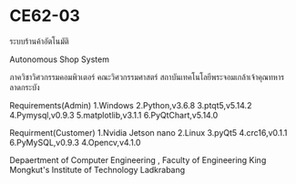 # CE62-03


ระบบร้านค้าอัตโนมัติ

Autonomous Shop System


ภาควิชาวิศวกรรมคอมพิวเตอร์ คณะวิศวกรรมศาสตร์
สถาบันเทคโนโลยีพระจอมเกล้าเจ้าคุณทหารลาดกระบัง

Requirements(Admin)
1.Windows
2.Python,v3.6.8
3.ptqt5,v5.14.2
4.Pymysql,v0.9.3
5.matplotlib,v3.1.1
6.PyQtChart,v5.14.0

Requirment(Customer)
1.Nvidia Jetson nano
2.Linux
3.pyQt5
4.crc16,v0.1.1
6.PyMySQL,v0.9.3
4.Opencv,v4.1.0


Depaertment of Computer Engineering , Faculty of Engineering 
King Mongkut's Institute of Technology Ladkrabang
